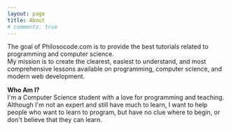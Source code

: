 ```yaml
---
layout: page
title: About
# comments: true
---
```

The goal of Philosocode.com is to provide the best tutorials related to programming and computer science.  
My mission is to create the clearest, easiest to understand, and most comprehensive lessons available on programming, computer science, and modern web development.

**Who Am I?**  
I'm a Computer Science student with a love for programming and teaching.
Although I'm not an expert and still have much to learn, I want to help people who want to learn to program, but have no clue where to begin, or don't believe that they can learn.
